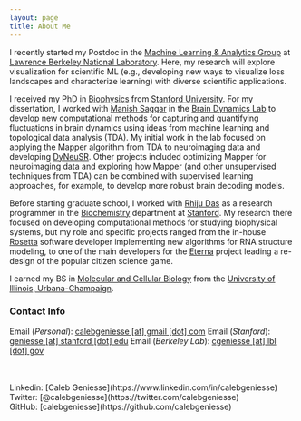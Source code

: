 ```yaml
---
layout: page
title: About Me
---
```


I recently started my Postdoc in the [Machine Learning & Analytics Group](http://dav.lbl.gov/) at [Lawrence Berkeley National Laboratory](https://www.lbl.gov/). Here, my research will explore visualization for scientific ML (e.g., developing new ways to visualize loss landscapes and characterize learning) with diverse scientific applications.
							  
I received my PhD in [Biophysics](http://med.stanford.edu/biophysics.html) from [Stanford University](https://www.stanford.edu/). For my dissertation, I worked with [Manish Saggar](https://web.stanford.edu/~saggar/newsite/index.html) in the [Brain Dynamics Lab](http://braindynamicslab.github.io/) to develop new computational methods for capturing and quantifying fluctuations in brain dynamics using ideas from machine learning and topological data analysis (TDA). My initial work in the lab focused on applying the Mapper algorithm from TDA to neuroimaging data and developing [DyNeuSR](https://braindynamicslab.github.io/dyneusr). Other projects included optimizing Mapper for neuroimaging data and exploring how Mapper (and other unsupervised techniques from TDA) can be combined with supervised learning approaches, for example, to develop more robust brain decoding models. 

Before starting graduate school, I worked with [Rhiju Das](https://daslab.stanford.edu/) as a research programmer in the [Biochemistry](https://biochemistry.stanford.edu/) department at [Stanford](https://www.stanford.edu/). My research there focused on developing computational methods for studying biophysical systems, but my role and specific projects ranged from the in-house [Rosetta](https://www.rosettacommons.org/) software developer implementing new algorithms for RNA structure modeling, to one of the main developers for the [Eterna](https://eternagame.org) project leading a re-design of the popular citizen science game. 

I earned my BS in [Molecular and Cellular Biology](https://mcb.illinois.edu/) from the [University of Illinois, Urbana-Champaign](https://illinois.edu).

### Contact Info

Email (*Personal*): [calebgeniesse \[at\] gmail \[dot\] com]()
Email (*Stanford*): [geniesse \[at\] stanford \[dot\] edu]()
Email (*Berkeley Lab*): [cgeniesse \[at\] lbl \[dot\] gov]()

<br>
<br>
Linkedin: [Caleb Geniesse](https://www.linkedin.com/in/calebgeniesse)
<br>
Twitter: [@calebgeniesse](https://twitter.com/calebgeniesse)
<br>
GitHub: [calebgeniesse](https://github.com/calebgeniesse)
